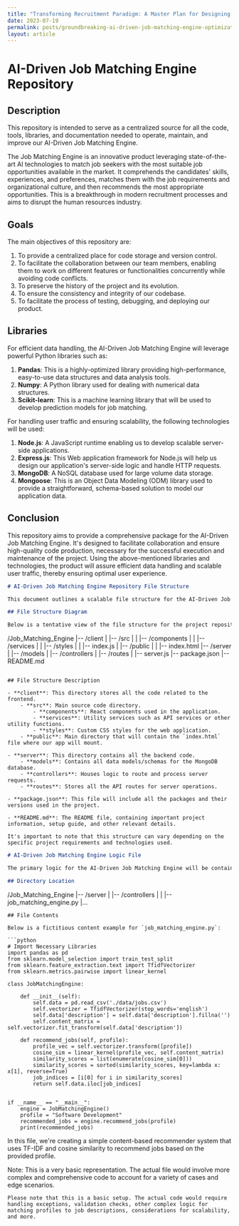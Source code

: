 ```yaml
---
title: "Transforming Recruitment Paradigm: A Master Plan for Designing an Ultra-Scalable, AI-Powered, Cloud-Facilitated Job Matching Engine Optimized for High-Volume Data Handling and Traffic Efficiency"
date: 2023-07-19
permalink: posts/groundbreaking-ai-driven-job-matching-engine-optimization-strategies-for-high-traffic
layout: article
---
```


# AI-Driven Job Matching Engine Repository

## Description

This repository is intended to serve as a centralized source for all the code, tools, libraries, and documentation needed to operate, maintain, and improve our AI-Driven Job Matching Engine.

The Job Matching Engine is an innovative product leveraging state-of-the-art AI technologies to match job seekers with the most suitable job opportunities available in the market. It comprehends the candidates' skills, experiences, and preferences, matches them with the job requirements and organizational culture, and then recommends the most appropriate opportunities. This is a breakthrough in modern recruitment processes and aims to disrupt the human resources industry.

## Goals

The main objectives of this repository are:

1. To provide a centralized place for code storage and version control.
2. To facilitate the collaboration between our team members, enabling them to work on different features or functionalities concurrently while avoiding code conflicts.
3. To preserve the history of the project and its evolution.
4. To ensure the consistency and integrity of our codebase.
5. To facilitate the process of testing, debugging, and deploying our product.

## Libraries

For efficient data handling, the AI-Driven Job Matching Engine will leverage powerful Python libraries such as:

1. **Pandas**: This is a highly-optimized library providing high-performance, easy-to-use data structures and data analysis tools.
2. **Numpy**: A Python library used for dealing with numerical data structures.
3. **Scikit-learn**: This is a machine learning library that will be used to develop prediction models for job matching.

For handling user traffic and ensuring scalability, the following technologies will be used:

1. **Node.js**: A JavaScript runtime enabling us to develop scalable server-side applications.
2. **Express.js**: This Web application framework for Node.js will help us design our application's server-side logic and handle HTTP requests.
3. **MongoDB**: A NoSQL database used for large volume data storage.
4. **Mongoose**: This is an Object Data Modeling (ODM) library used to provide a straightforward, schema-based solution to model our application data.

## Conclusion

This repository aims to provide a comprehensive package for the AI-Driven Job Matching Engine. It's designed to facilitate collaboration and ensure high-quality code production, necessary for the successful execution and maintenance of the project. Using the above-mentioned libraries and technologies, the product will assure efficient data handling and scalable user traffic, thereby ensuring optimal user experience.

```markdown
# AI-Driven Job Matching Engine Repository File Structure

This document outlines a scalable file structure for the AI-Driven Job Matching Engine.

## File Structure Diagram

Below is a tentative view of the file structure for the project repository:
```

/Job_Matching_Engine
|-- /client
| |-- /src
| | |-- /components
| | |-- /services
| | |-- /styles
| | |-- index.js
| |-- /public
| | |-- index.html
|-- /server
| |-- /models
| |-- /controllers
| |-- /routes
| |-- server.js
|-- package.json
|-- README.md

```

## File Structure Description

- **client**: This directory stores all the code related to the frontend.
    - **src**: Main source code directory.
        - **components**: React components used in the application.
        - **services**: Utility services such as API services or other utility functions.
        - **styles**: Custom CSS styles for the web application.
    - **public**: Main directory that will contain the `index.html` file where our app will mount.

- **server**: This directory contains all the backend code.
    - **models**: Contains all data models/schemas for the MongoDB database.
    - **controllers**: Houses logic to route and process server requests.
    - **routes**: Stores all the API routes for server operations.

- **package.json**: This file will include all the packages and their versions used in the project.

- **README.md**: The README file, containing important project information, setup guide, and other relevant details.

It's important to note that this structure can vary depending on the specific project requirements and technologies used.
```

```markdown
# AI-Driven Job Matching Engine Logic File

The primary logic for the AI-Driven Job Matching Engine will be contained in a Python file named `job_matching_engine.py`. Here is a hypothetical look at the file and its location in the repository.

## Directory Location
```

/Job_Matching_Engine
|-- /server
| |-- /controllers
| | |-- job_matching_engine.py
|...

````
## File Contents

Below is a fictitious content example for `job_matching_engine.py`:

```python
# Import Necessary Libraries
import pandas as pd
from sklearn.model_selection import train_test_split
from sklearn.feature_extraction.text import TfidfVectorizer
from sklearn.metrics.pairwise import linear_kernel

class JobMatchingEngine:

    def __init__(self):
        self.data = pd.read_csv('./data/jobs.csv')
        self.vectorizer = TfidfVectorizer(stop_words='english')
        self.data['description'] = self.data['description'].fillna('')
        self.content_matrix = self.vectorizer.fit_transform(self.data['description'])

    def recommend_jobs(self, profile):
        profile_vec = self.vectorizer.transform([profile])
        cosine_sim = linear_kernel(profile_vec, self.content_matrix)
        similarity_scores = list(enumerate(cosine_sim[0]))
        similarity_scores = sorted(similarity_scores, key=lambda x: x[1], reverse=True)
        job_indices = [i[0] for i in similarity_scores]
        return self.data.iloc[job_indices]


if __name__ == "__main__":
    engine = JobMatchingEngine()
    profile = "Software Development"
    recommended_jobs = engine.recommend_jobs(profile)
    print(recommended_jobs)
````

In this file, we're creating a simple content-based recommender system that uses TF-IDF and cosine similarity to recommend jobs based on the provided profile.

Note: This is a very basic representation. The actual file would involve more complex and comprehensive code to account for a variety of cases and edge scenarios.

```
Please note that this is a basic setup. The actual code would require handling exceptions, validation checks, other complex logic for matching profiles to job descriptions, considerations for scalability, and more.
```
